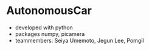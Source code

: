 # AutonomousCar
* developed with python
* packages numpy, picamera
* teammembers: Seiya Umemoto, Jegun Lee, Pomgil
